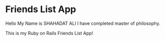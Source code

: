 # Friends List App

Hello My Name is SHAHADAT ALI I have completed master of philosophy.

This is my Ruby on Rails Friends List App!
